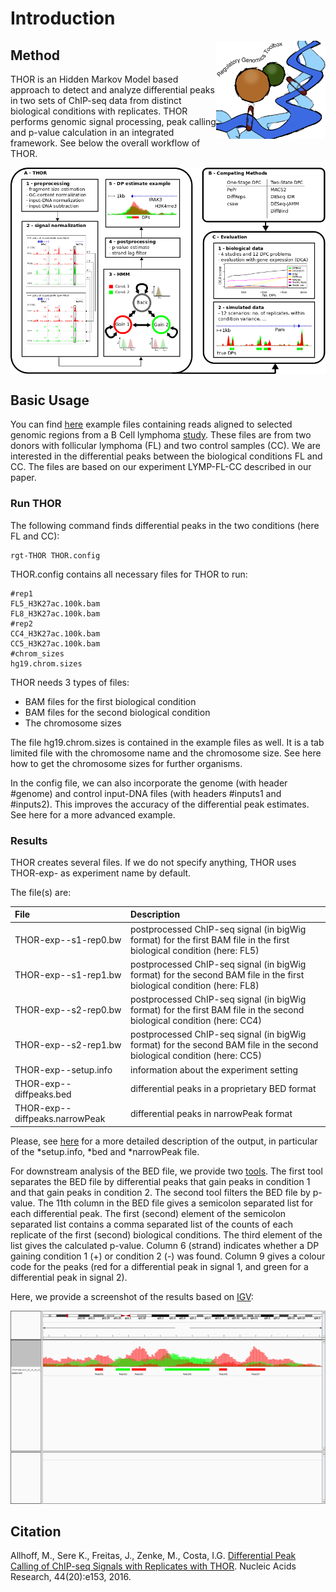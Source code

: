 # Introduction

<img src="../_static/thor/rgt_logo.png" width="175" align="right">

## Method
THOR is an Hidden Markov Model based approach to detect and analyze differential peaks in two sets of ChIP-seq data from distinct biological conditions with replicates. THOR performs genomic signal processing, peak calling and p-value calculation in an integrated framework. See below the overall workflow of THOR.

<img src="../_static/thor/overview_THOR.png" width="750" align="center">

## Basic Usage
You can find [here](https://costalab.ukaachen.de/open_data/RGT/THOR/THOR_example_data.tar.gz) example files containing reads aligned to selected genomic regions from a B Cell lymphoma [study](http://www.sciencedirect.com/science/article/pii/S1074761314004889). These files are from two donors with follicular lymphoma (FL) and two control samples (CC). We are interested in the differential peaks between the biological conditions FL and CC. The files are based on our experiment LYMP-FL-CC described in our paper.

### Run THOR
The following command finds differential peaks in the two conditions (here FL and CC):

```shell
rgt-THOR THOR.config
```

THOR.config contains all necessary files for THOR to run:

```shell
#rep1
FL5_H3K27ac.100k.bam
FL8_H3K27ac.100k.bam
#rep2
CC4_H3K27ac.100k.bam
CC5_H3K27ac.100k.bam
#chrom_sizes
hg19.chrom.sizes
```

THOR needs 3 types of files:

* BAM files for the first biological condition
* BAM files for the second biological condition
* The chromosome sizes

The file hg19.chrom.sizes is contained in the example files as well. It is a tab limited file with the chromosome name and the chromosome size. See here how to get the chromosome sizes for further organisms.

In the config file, we can also incorporate the genome (with header #genome) and control input-DNA files (with headers #inputs1 and #inputs2). This improves the accuracy of the differential peak estimates. See here for a more advanced example.

### Results 
THOR creates several files. If we do not specify anything, THOR uses THOR-exp-<date> as experiment name by default.

The file(s) are:

| **File**                     | **Description**                          |
| :--------------------------  | :-------------------------------------   |
| THOR-exp-<date>-s1-rep0.bw   | postprocessed ChIP-seq signal (in bigWig format) for the first BAM file in the first biological condition (here: FL5)    |
| THOR-exp-<date>-s1-rep1.bw   | postprocessed ChIP-seq signal (in bigWig format) for the second BAM file in the first biological condition (here: FL8)   |  
| THOR-exp-<date>-s2-rep0.bw   | postprocessed ChIP-seq signal (in bigWig format) for the first BAM file in the second biological condition (here: CC4)   |
| THOR-exp-<date>-s2-rep1.bw   | postprocessed ChIP-seq signal (in bigWig format) for the second BAM file in the second biological condition (here: CC5)  |
| THOR-exp-<date>-setup.info   | information about the experiment setting |
| THOR-exp-<date>-diffpeaks.bed | differential peaks in a proprietary BED format |
| THOR-exp-<date>-diffpeaks.narrowPeak | differential peaks in narrowPeak format |

Please, see [here](https://reg-gen.readthedocs.io/en/latest/thor/tool_usage.html) for a more detailed description of the output, in particular of the \*setup.info, \*bed and \*narrowPeak file.

For downstream analysis of the BED file, we provide two [tools](https://costalab.ukaachen.de/open_data/RGT/THOR/THOR-tools.tar.gz). The first tool separates the BED file by differential peaks that gain peaks in condition 1 and that gain peaks in condition 2. The second tool filters the BED file by p-value. The 11th column in the BED file gives a semicolon separated list for each differential peak. The first (second) element of the semicolon separated list contains a comma separated list of the counts of each replicate of the first (second) biological conditions. The third element of the list gives the calculated p-value. Column 6 (strand) indicates whether a DP gaining condition 1 (+) or condition 2 (-) was found. Column 9 gives a colour code for the peaks (red for a differential peak in signal 1, and green for a differential peak in signal 2).

Here, we provide a screenshot of the results based on [IGV](http://www.broadinstitute.org/igv/):

<img src="../_static/thor/exampledata_THOR-600x309.png" width="600" height="309">

## Citation

Allhoff, M., Sere K., Freitas, J., Zenke, M.,  Costa, I.G. [Differential Peak Calling of ChIP-seq Signals with Replicates with THOR](http://nar.oxfordjournals.org/content/early/2016/08/01/nar.gkw680.abstract). Nucleic Acids Research, 44(20):e153, 2016.

